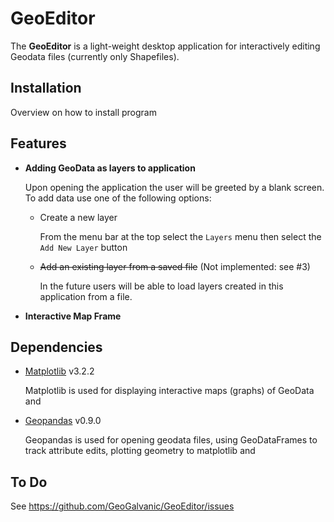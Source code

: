 # GeoEditor

The **GeoEditor** is a light-weight desktop application for interactively editing Geodata files (currently only Shapefiles). 

## Installation

Overview on how to install program

## Features

* **Adding GeoData as layers to application**
  
  Upon opening the application the user will be greeted by a blank screen. To add data use one of the following options:
  
  * Create a new layer
  
    From the menu bar at the top select the `Layers` menu then select the `Add New Layer` button
    
  * ~~Add an existing layer from a saved file~~ (Not implemented: see #3)
  
    In the future users will be able to load layers created in this application from a file.
    
* **Interactive Map Frame**

  

## Dependencies

* [Matplotlib](https://github.com/matplotlib/matplotlib) v3.2.2

  Matplotlib is used for displaying interactive maps (graphs) of GeoData and 
* [Geopandas](https://github.com/geopandas/geopandas) v0.9.0

  Geopandas is used for opening geodata files, using GeoDataFrames to track attribute edits, plotting geometry to matplotlib and 
  
## To Do
See https://github.com/GeoGalvanic/GeoEditor/issues

